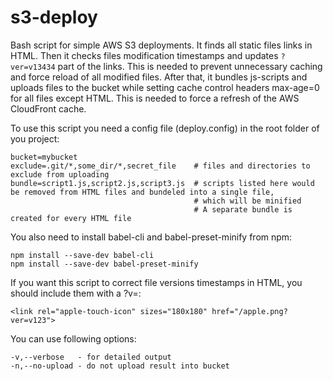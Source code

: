 # s3-deploy
Bash script for simple AWS S3 deployments.
It finds all static files links in HTML. Then it checks files modification timestamps and updates `?ver=v13434` part of the links. This is needed to prevent unnecessary caching and force reload of all modified files. After that, it bundles js-scripts and uploads files to the bucket while setting cache control headers max-age=0 for all files except HTML. This is needed to force a refresh of the AWS CloudFront cache.

To use this script you need a config file (deploy.config) in the root folder of you project:
```
bucket=mybucket
exclude=.git/*,some_dir/*,secret_file    # files and directories to exclude from uploading
bundle=script1.js,script2.js,script3.js  # scripts listed here would be removed from HTML files and bundeled into a single file, 
                                         # which will be minified
                                         # A separate bundle is created for every HTML file
```

You also need to install babel-cli and babel-preset-minify from npm:
```
npm install --save-dev babel-cli
npm install --save-dev babel-preset-minify
```

If you want this script to correct file versions timestamps in HTML, you should include them with a ?v=<number>:
```
<link rel="apple-touch-icon" sizes="180x180" href="/apple.png?ver=v123">
```

You can use following options:
```
-v,--verbose   - for detailed output
-n,--no-upload - do not upload result into bucket
```
